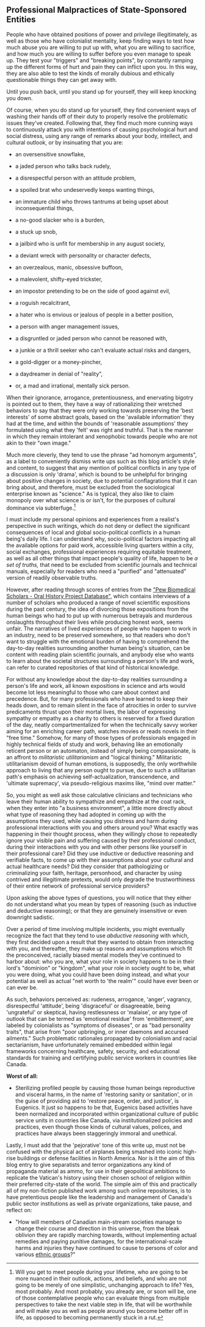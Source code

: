 ## Professional Malpractices of State-Sponsored Entities

People who have obtained positions of power and privilege illegitimately, as well as those who have colonialist mentality, keep finding ways to test how much abuse you are willing to put up with, what you are willing to sacrifice, and how much you are willing to suffer before you even manage to speak up. They test your "triggers" and "breaking points", by constantly ramping up the different forms of hurt and pain they can inflict upon you. In this way, they are also able to test the kinds of morally dubious and ethically questionable things they can get away with. 

Until you push back, until you stand up for yourself, they will keep knocking you down. 

Of course, when you do stand up for yourself, they find convenient ways of washing their hands off of their duty to properly resolve the problematic issues they've created. Following that, they find much more cunning ways to continuously attack you with intentions of causing psychological hurt and social distress, using any range of remarks about your body, intellect, and cultural outlook, or by insinuating that you are:

- an oversensitive snowflake, 

- a jaded person who talks back rudely,

- a disrespectful person with an attitude problem, 

- a spoiled brat who undeservedly keeps wanting things, 

- an immature child who throws tantrums at being upset about inconsequential things, 

- a no-good slacker who is a burden, 

- a stuck up snob, 

- a jailbird who is unfit for membership in any august society,

- a deviant wreck with personality or character defects,

- an overzealous, manic, obsessive buffoon, 

- a malevolent, shifty-eyed trickster, 

- an impostor pretending to be on the side of good against evil,

- a roguish recalcitrant, 

- a hater who is envious or jealous of people in a better position, 

- a person with anger management issues, 

- a disgruntled or jaded person who cannot be reasoned with,

- a junkie or a thrill seeker who can't evaluate actual risks and dangers, 

- a gold-digger or a money-pincher, 

- a daydreamer in denial of "reality", 

- or, a mad and irrational, mentally sick person. 

When their ignorance, arrogance, pretentiousness, and enervating bigotry is pointed out to them, they have a way of rationalizing their wretched behaviors to say that they were only working towards preserving the 'best interests' of some abstract goals, based on the 'available information' they had at the time, and within the bounds of 'reasonable assumptions' they formulated using what they 'felt' was right and truthful. That is the manner in which they remain intolerant and xenophobic towards people who are not akin to their "own image." 

Much more cleverly, they tend to use the phrase "ad homonym arguments", as a label to conveniently dismiss write ups such as this blog article's style and content, to suggest that any mention of political conflicts in any type of a discussion is only 'drama', which is bound to be unhelpful for bringing about positive changes in society, due to potential conflagrations that it can bring about, and therefore, must be excluded from the sociological enterprise known as "science." As is typical, they also like to claim monopoly over what science is or isn't, for the purposes of cultural dominance via subterfuge.[^1] 

I must include my personal opinions and experiences from a realist's perspective in such writings, which do not deny or deflect the significant consequences of local and global socio-political conflicts in a human being's daily life. I can understand why, socio-political factors impacting all the available options for paid work, accessible living quarters within a city, social exchanges, professional experiences requiring equitable treatment, as well as all other things that impact people's quality of life, happen to be *a set of truths,* that need to be excluded from scientific journals and technical manuals, especially for readers who need a "purified" and "attenuated" version of readily observable truths. 

However, after reading through scores of entries from the ["Pew Biomedical Scholars - Oral History Project Database",](https://digital.sciencehistory.org/collections/vjikmuc) which contains interviews of a number of scholars who produced a range of novel scientific expositions during the past century, the idea of divorcing those expositions from the human beings who had to put up with numerous betrayals and murderous onslaughts throughout their lives while producing honest work, seems unfair. The narratives of lived experiences of people who happen to work in an industry, need to be preserved somewhere, so that readers who don't want to struggle with the emotional burden of having to comprehend the day-to-day realities surrounding another human being's situation, can be content with reading plain scientific journals, and anybody else who wants to learn about the societal structures surrounding a person's life and work, can refer to curated repositories of that kind of historical knowledge. 

For without any knowledge about the day-to-day realities surrounding a person's life and work, all known expositions in science and arts would become lot less meaningful to those who care about context and precedence. But, for many professionals who have learned to keep their heads down, and to remain silent in the face of atrocities in order to survive predicaments thrust upon their mortal lives, the labor of expressing sympathy or empathy as a charity to others is reserved for a fixed duration of the day, neatly compartmentalized for when the technically savvy worker aiming for an enriching career path, watches movies or reads novels in their "free time." Somehow, for many of those types of professionals engaged in highly technical fields of study and work, behaving like an emotionally reticent person or an automaton, instead of simply being compassionate, is an affront to *militaristic utilitarianism* and "logical thinking." Militaristic utilitarianism devoid of human emotions, is supposedly, the only worthwhile approach to living that any person ought to pursue, due to such a utilitarian path's emphasis on achieving self-actualization, transcendence, and 'ultimate supremacy', via pseudo-religious maxims like, "mind over matter."  

So, you might as well ask those calculative clinicians and technicians who leave their human ability to sympathize and empathize at the coat rack, when they enter into "a business environment", a little more directly about what type of reasoning they had adopted in coming up with the assumptions they used, while causing you distress and harm during professional interactions with you and others around you? What exactly was happening in their thought process, when they willingly chose to repeatedly ignore your visible pain and suffering caused by their professional conduct, during their interactions with you and with other persons like yourself in their professional care? Did they use inductive or deductive reasoning and verifiable facts, to come up with their assumptions about your cultural and actual healthcare needs? Did they consider that pathologizing or criminalizing your faith, heritage, personhood, and character by using contrived and illegitimate pretexts, would only degrade the trustworthiness of their entire network of professional service providers?  

Upon asking the above types of questions, you will notice that they either </ins>do not understand</ins> what you mean by types of reasoning (such as inductive and deductive reasoning); or that they are genuinely insensitive or even downright sadistic. 

Over a period of time involving multiple incidents, you might eventually recognize the fact that they tend to use *abductive reasoning* with which, they first decided upon a result that they wanted to obtain from interacting with you, and thereafter, they make up reasons and assumptions which fit the preconceived, racially biased mental models they've continued to harbor about: who you are, what your role in society happens to be in their lord's "dominion" or "kingdom", what your role in society ought to be, what you were doing, what you could have been doing instead, and what your potential as well as actual "net worth to 'the realm'" could have ever been or can ever be.  

As such, behaviors perceived as: rudeness, arrogance, 'anger', vagrancy, disrespectful 'attitude', being 'disgraceful' or disagreeable, being 'ungrateful' or skeptical, having restlessness or 'malaise', or any type of outlook that can be termed as 'emotional residue' from 'embitterment', are labeled by colonialists as "symptoms of diseases", or as "bad personality traits", that arise from "poor upbringing, or inner daemons and accursed ailments." Such problematic rationales propagated by colonialism and racial sectarianism, have unfortunately remained embedded within legal frameworks concerning healthcare, safety, security, and educational standards for training and certifying public service workers in countries like Canada. 

**Worst of all:** 

- Sterilizing profiled people by causing those human beings reproductive and visceral harms, in the name of 'restoring sanity or sanitation', or in the guise of providing aid to 'restore peace, order, and justice', is Eugenics. It just so happens to be that, Eugenics based activities have been normalized and incorporated within organizational culture of public service units in countries like Canada, via institutionalized policies and practices, even though those kinds of cultural values, polices, and practices have always been staggeringly immoral and unethical. 

Lastly, I must add that the 'pejorative' tone of this write up, must not be confused with the physical act of airplanes being smashed into iconic high-rise buildings or defense facilities in North America. Nor is it the aim of this blog entry to give separatists and terror organizations any kind of propaganda material as ammo, for use in their geopolitical ambitions to replicate the Vatican's history using their chosen school of religion within their preferred city-state of the world. The simple aim of this and practically all of my non-fiction published work among such online repositories, is to have pretentious people like the leadership and management of Canada's public sector institutions as well as private organizations, take pause, and reflect on: 

- "How will members of Canadian main-stream societies manage to change their course and direction in this universe, from the bleak oblivion they are rapidly marching towards, without implementing actual remedies and paying punitive damages, for the international-scale harms and injuries they have continued to cause to persons of color and various [ethnic groups](https://en.wikipedia.org/wiki/List_of_contemporary_ethnic_groups)?" 

[^1]: Will you get to meet people during your lifetime, who are going to be more nuanced in their outlook, actions, and beliefs, and who are not going to be merely of one simplistic, unchanging approach to life? Yes, most probably. And most probably, you already are, or soon will be, one of those contemplative people who can evaluate things from multiple perspectives to take the next viable step in life, that will be worthwhile and will make you as well as people around you become better off in life, as opposed to becoming permanently stuck in a rut. 